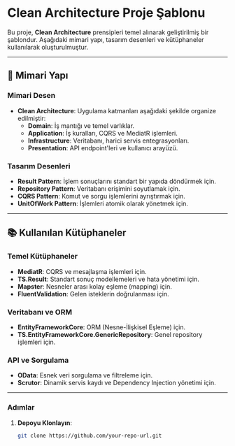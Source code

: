 ﻿# Clean Architecture Proje Şablonu

Bu proje, **Clean Architecture** prensipleri temel alınarak geliştirilmiş bir şablondur. 
Aşağıdaki mimari yapı, tasarım desenleri ve kütüphaneler kullanılarak oluşturulmuştur.

---

## 📐 Mimari Yapı

### **Mimari Desen**
- **Clean Architecture**: Uygulama katmanları aşağıdaki şekilde organize edilmiştir:
  - **Domain**: İş mantığı ve temel varlıklar.
  - **Application**: İş kuralları, CQRS ve MediatR işlemleri.
  - **Infrastructure**: Veritabanı, harici servis entegrasyonları.
  - **Presentation**: API endpoint'leri ve kullanıcı arayüzü.

### **Tasarım Desenleri**
- **Result Pattern**: İşlem sonuçlarını standart bir yapıda döndürmek için.
- **Repository Pattern**: Veritabanı erişimini soyutlamak için.
- **CQRS Pattern**: Komut ve sorgu işlemlerini ayrıştırmak için.
- **UnitOfWork Pattern**: İşlemleri atomik olarak yönetmek için.

---

## 📚 Kullanılan Kütüphaneler

### **Temel Kütüphaneler**
- **MediatR**: CQRS ve mesajlaşma işlemleri için.
- **TS.Result**: Standart sonuç modellemeleri ve hata yönetimi için.
- **Mapster**: Nesneler arası kolay eşleme (mapping) için.
- **FluentValidation**: Gelen isteklerin doğrulanması için.

### **Veritabanı ve ORM**
- **EntityFrameworkCore**: ORM (Nesne-İlişkisel Eşleme) için.
- **TS.EntityFrameworkCore.GenericRepository**: Genel repository işlemleri için.

### **API ve Sorgulama**
- **OData**: Esnek veri sorgulama ve filtreleme için.
- **Scrutor**: Dinamik servis kaydı ve Dependency Injection yönetimi için.

---
### **Adımlar**
1. **Depoyu Klonlayın**:
   ```bash
   git clone https://github.com/your-repo-url.git